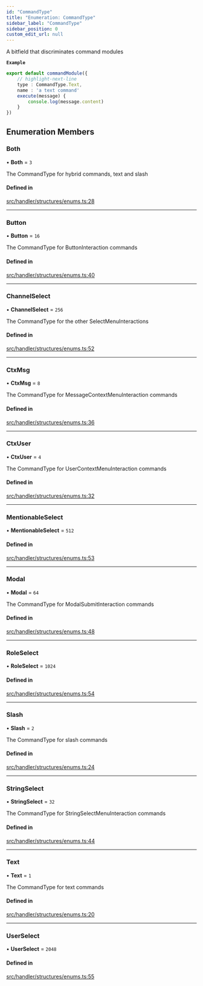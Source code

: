 ```yaml
---
id: "CommandType"
title: "Enumeration: CommandType"
sidebar_label: "CommandType"
sidebar_position: 0
custom_edit_url: null
---
```


A bitfield that discriminates command modules

**`Example`**

```ts
export default commandModule({
    // highlight-next-line
    type : CommandType.Text,
    name : 'a text command'
    execute(message) {
        console.log(message.content)
    }
})
```

## Enumeration Members

### Both

• **Both** = ``3``

The CommandType for hybrid commands, text and slash

#### Defined in

[src/handler/structures/enums.ts:28](https://github.com/sern-handler/handler/blob/33f1446/src/handler/structures/enums.ts#L28)

___

### Button

• **Button** = ``16``

The CommandType for ButtonInteraction commands

#### Defined in

[src/handler/structures/enums.ts:40](https://github.com/sern-handler/handler/blob/33f1446/src/handler/structures/enums.ts#L40)

___

### ChannelSelect

• **ChannelSelect** = ``256``

The CommandType for the other SelectMenuInteractions

#### Defined in

[src/handler/structures/enums.ts:52](https://github.com/sern-handler/handler/blob/33f1446/src/handler/structures/enums.ts#L52)

___

### CtxMsg

• **CtxMsg** = ``8``

The CommandType for MessageContextMenuInteraction commands

#### Defined in

[src/handler/structures/enums.ts:36](https://github.com/sern-handler/handler/blob/33f1446/src/handler/structures/enums.ts#L36)

___

### CtxUser

• **CtxUser** = ``4``

The CommandType for UserContextMenuInteraction commands

#### Defined in

[src/handler/structures/enums.ts:32](https://github.com/sern-handler/handler/blob/33f1446/src/handler/structures/enums.ts#L32)

___

### MentionableSelect

• **MentionableSelect** = ``512``

#### Defined in

[src/handler/structures/enums.ts:53](https://github.com/sern-handler/handler/blob/33f1446/src/handler/structures/enums.ts#L53)

___

### Modal

• **Modal** = ``64``

The CommandType for ModalSubmitInteraction commands

#### Defined in

[src/handler/structures/enums.ts:48](https://github.com/sern-handler/handler/blob/33f1446/src/handler/structures/enums.ts#L48)

___

### RoleSelect

• **RoleSelect** = ``1024``

#### Defined in

[src/handler/structures/enums.ts:54](https://github.com/sern-handler/handler/blob/33f1446/src/handler/structures/enums.ts#L54)

___

### Slash

• **Slash** = ``2``

The CommandType for slash commands

#### Defined in

[src/handler/structures/enums.ts:24](https://github.com/sern-handler/handler/blob/33f1446/src/handler/structures/enums.ts#L24)

___

### StringSelect

• **StringSelect** = ``32``

The CommandType for StringSelectMenuInteraction commands

#### Defined in

[src/handler/structures/enums.ts:44](https://github.com/sern-handler/handler/blob/33f1446/src/handler/structures/enums.ts#L44)

___

### Text

• **Text** = ``1``

The CommandType for text commands

#### Defined in

[src/handler/structures/enums.ts:20](https://github.com/sern-handler/handler/blob/33f1446/src/handler/structures/enums.ts#L20)

___

### UserSelect

• **UserSelect** = ``2048``

#### Defined in

[src/handler/structures/enums.ts:55](https://github.com/sern-handler/handler/blob/33f1446/src/handler/structures/enums.ts#L55)
